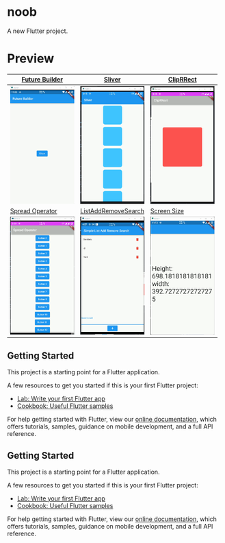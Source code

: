 # noob

A new Flutter project.


# Preview
| [Future Builder](https://github.com/biplobsd/flutterNoob/tree/21abe0810d27452d3a6c4126e263d96729fcba64) | [Sliver](https://github.com/biplobsd/flutterNoob/tree/a09fb30933e713a8721be1ec0ba9d447ca28911e) | [ClipRRect](https://github.com/biplobsd/flutterNoob/tree/ef4edf29cabf95a55001d9c87cfe2e8c217c7d9e) |
| ----------- | ----------- | ----------- |
| <img src="assets/screenshort/gif/futureBuilder.gif" width="150" height="275"> | <img src="assets/screenshort/gif/Sliver.gif" width="150" height="275"> | <img src="assets/screenshort/gif/ClipRRect.gif" width="150" height="275"> |
| [Spread Operator](https://github.com/biplobsd/flutterNoob/tree/384140f6277bc091607782a3b83fa676a22581d6) | [ListAddRemoveSearch](https://github.com/biplobsd/flutterNoob/tree/b686bfae35406149eba0c7b9bae2ae331dcc311b) | [Screen Size](https://github.com/biplobsd/flutterNoob/tree/114e273462028a54757fd6fa362edd508885e51b) |
| <img src="assets/screenshort/gif/SpreadOperator.gif" width="150" height="275"> | <img src="assets/screenshort/gif/SimpleListAddRemoveSearch.gif" width="150" height="275"> | <img src="assets/screenshort/gif/screenSize.gif" width="150" height="275"> |

## Getting Started

This project is a starting point for a Flutter application.

A few resources to get you started if this is your first Flutter project:

- [Lab: Write your first Flutter app](https://flutter.dev/docs/get-started/codelab)
- [Cookbook: Useful Flutter samples](https://flutter.dev/docs/cookbook)

For help getting started with Flutter, view our
[online documentation](https://flutter.dev/docs), which offers tutorials,
samples, guidance on mobile development, and a full API reference.


## Getting Started

This project is a starting point for a Flutter application.

A few resources to get you started if this is your first Flutter project:

- [Lab: Write your first Flutter app](https://flutter.dev/docs/get-started/codelab)
- [Cookbook: Useful Flutter samples](https://flutter.dev/docs/cookbook)

For help getting started with Flutter, view our
[online documentation](https://flutter.dev/docs), which offers tutorials,
samples, guidance on mobile development, and a full API reference.
